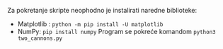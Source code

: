 Za pokretanje skripte neophodno je instalirati naredne biblioteke:
- Matplotlib : `python -m pip install -U matplotlib`
- NumPy: `pip install numpy`
Program se pokreće komandom `python3 two_cannons.py`

